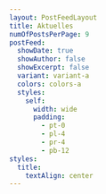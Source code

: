 ```yaml
---
layout: PostFeedLayout
title: Aktuelles
numOfPostsPerPage: 9
postFeed:
  showDate: true
  showAuthor: false
  showExcerpt: false
  variant: variant-a
  colors: colors-a
  styles:
    self:
      width: wide
      padding:
        - pt-0
        - pl-4
        - pr-4
        - pb-12
styles:
  title:
    textAlign: center
---
```

